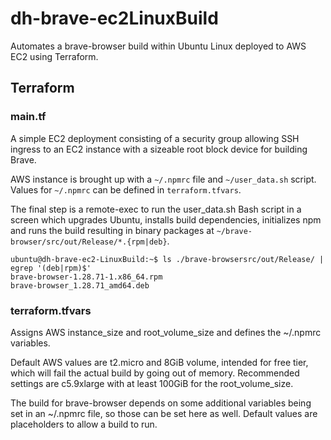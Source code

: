 # dh-brave-ec2LinuxBuild
Automates a brave-browser build within Ubuntu Linux deployed to AWS EC2 using Terraform.

## Terraform

### main.tf

A simple EC2 deployment consisting of a security group allowing SSH ingress to an EC2 instance with a sizeable root block device for building Brave.

AWS instance is brought up with a `~/.npmrc` file and `~/user_data.sh` script. Values for `~/.npmrc` can be defined in `terraform.tfvars`.

The final step is a remote-exec to run the user_data.sh Bash script in a screen which upgrades Ubuntu, installs build dependencies, initializes npm and runs the build resulting in binary packages at `~/brave-browser/src/out/Release/*.{rpm|deb}`.


```
ubuntu@dh-brave-ec2-LinuxBuild:~$ ls ./brave-browsersrc/out/Release/ | egrep '(deb|rpm)$'
brave-browser-1.28.71-1.x86_64.rpm
brave-browser_1.28.71_amd64.deb
```

### terraform.tfvars

Assigns AWS instance_size and root_volume_size and defines the ~/.npmrc variables.

Default AWS values are t2.micro and 8GiB volume, intended for free tier, which will fail the actual build by going out of memory. Recommended settings are c5.9xlarge with at least 100GiB for the root_volume_size.

The build for brave-browser depends on some additional variables being set in an ~/.npmrc file, so those can be set here as well. Default values are placeholders to allow a build to run.

